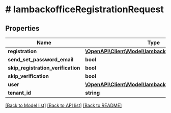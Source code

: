 # # IambackofficeRegistrationRequest


## Properties 


Name | Type | Description | Notes
------------ | ------------- | ------------- | -------------
**registration**| [**\OpenAPI\Client\Model\IambackofficeUserRegistration**](IambackofficeUserRegistration.md) |   | [optional]
**send_set_password_email**| **bool** |   | [optional]
**skip_registration_verification**| **bool** |   | [optional]
**skip_verification**| **bool** |   | [optional]
**user**| [**\OpenAPI\Client\Model\IambackofficeUser**](IambackofficeUser.md) |   | [optional]
**tenant_id**| **string** |   | [optional]


[[Back to Model list]](../../README.md#models) [[Back to API list]](../../README.md#endpoints) [[Back to README]](../../README.md)


